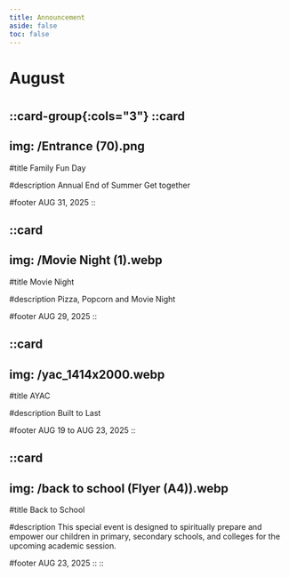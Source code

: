 ```yaml
---
title: Announcement
aside: false
toc: false
---
```



<div class="text-center p-10">
    <h1 class="font-bold text-4xl mb-4">August</h1>
    <h1 class="text-3xl"></h1>
</div>


::card-group{:cols="3"}
  ::card
  ---
  img: /Entrance (70).png
  ---
  #title
  Family Fun Day

  #description
  Annual End of Summer Get together

  #footer
  AUG 31, 2025
  ::
  

  ::card
  ---
  img: /Movie Night  (1).webp
  ---
  #title
  Movie Night

  #description
  Pizza, Popcorn and Movie Night

  #footer
  AUG 29, 2025
  ::
  
  
  ::card
  ---
  img: /yac_1414x2000.webp
  ---
  #title
  AYAC

  #description
  Built to Last

  #footer
  AUG 19 to AUG 23, 2025
  ::
  
  
  ::card
  ---
  img: /back to school (Flyer (A4)).webp
  ---
  #title
  Back to School

  #description
  This special event is designed to spiritually prepare and empower our children in primary, secondary schools, and colleges for the upcoming academic session.

  #footer
  AUG 23, 2025
  ::
:: 